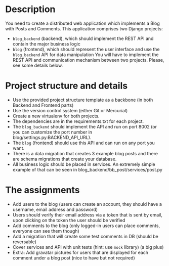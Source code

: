 # Description
You need to create a distributed web application which implements a Blog with Posts and Comments. This application comprises two Django projects:
- `blog_backend` (backend), which should implement the REST API and contain the major business logic
- `blog` (frontend), which should represent the user interface and use the `blog_backend` API for data manipulation
You will have to implement the REST API and communication mechanism between two projects. Please, see some details below.



# Project structure and details
- Use the provided project structure template as a backbone (in both Backend and Frontend parts)
- Use the version control system (either Git or Mercurial)
- Create a new virtualenv for both projects.
- The dependencies are in the requirements.txt for each project.
- The `blog_backend` should implement the API and run on port 8002 (or you can customize the port number in blog/settings.py:BACKEND_API_URL).
- The `blog` (frontend) should use this API and can run on any port you want.
- There is a data migration that creates 3 example blog posts and there are schema migrations that create your database.
- All business logic should be placed in services. An extremely simple example of that can be seen in blog_backend/bb_post/services/post.py



# The assignments
- Add users to the blog (users can create an account, they should have a username, email address and password)
- Users should verify their email address via a token that is sent by email, upon clicking on the token the user should be verified
- Add comments to the blog (only logged-in users can place comments, everyone can see them though)
- Add a migration that will create some test comments in DB (should be reversable)
- Cover services and API with unit tests (hint: use `mock` library) (a big plus)
- Extra: Add gravatar pictures for users that are displayed for each comment under a blog post (nice to have but not required)

